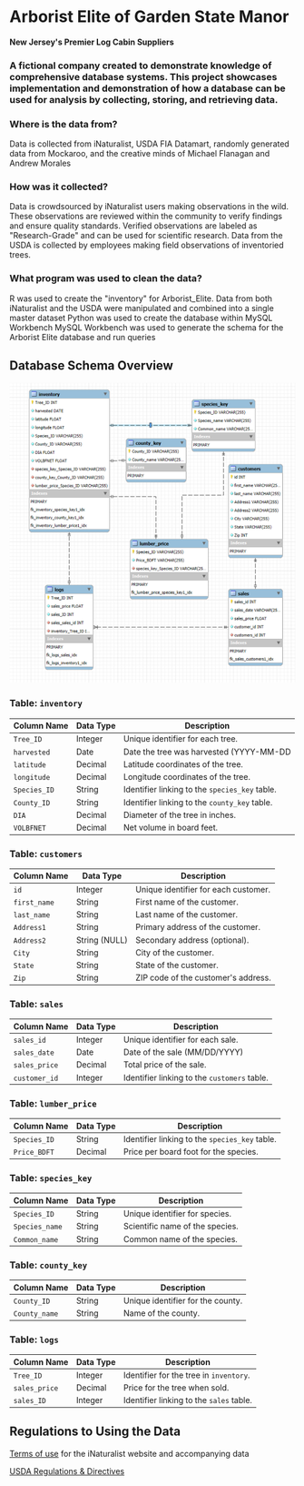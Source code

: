 # Arborist Elite of Garden State Manor
**New Jersey's Premier Log Cabin Suppliers**

###  A fictional company created to demonstrate knowledge of comprehensive database systems. This project showcases implementation and demonstration of how a database can be used for analysis by collecting, storing, and retrieving data.

### Where is the data from?
Data is collected from iNaturalist, USDA FIA Datamart, randomly generated data from Mockaroo, and the creative minds of Michael Flanagan and Andrew Morales

### How was it collected?
Data is crowdsourced by iNaturalist users making observations in the wild. These observations are reviewed within the community to verify findings and ensure quality standards. Verified observations are labeled as "Research-Grade" and can be used for scientific research. Data from the USDA is collected by employees making field observations of inventoried trees.

### What program was used to clean the data?
R was used to create the "inventory" for Arborist_Elite. Data from both iNaturalist and the USDA were manipulated and combined into a single master dataset
Python was used to create the database within MySQL Workbench
MySQL Workbench was used to generate the schema for the Arborist Elite database and run queries

## Database Schema Overview
![Arborist Elite Schema](Arborist_Elite_Schema.png)
### Table: `inventory`
| Column Name   | Data Type     | Description                            |
|---------------|---------------|----------------------------------------|
| `Tree_ID`     | Integer       | Unique identifier for each tree.       |
| `harvested`   | Date          | Date the tree was harvested (YYYY-MM-DD|
| `latitude`    | Decimal       | Latitude coordinates of the tree.      |
| `longitude`   | Decimal       | Longitude coordinates of the tree.     |
| `Species_ID`  | String        | Identifier linking to the `species_key` table. |
| `County_ID`   | String        | Identifier linking to the `county_key` table.  |
| `DIA`         | Decimal       | Diameter of the tree in inches.                  |
| `VOLBFNET`    | Decimal       | Net volume in board feet.              |

### Table: `customers`
| Column Name   | Data Type     | Description                            |
|---------------|---------------|----------------------------------------|
| `id`          | Integer       | Unique identifier for each customer.   |
| `first_name`  | String        | First name of the customer.            |
| `last_name`   | String        | Last name of the customer.             |
| `Address1`    | String        | Primary address of the customer.       |
| `Address2`    | String (NULL) | Secondary address (optional).          |
| `City`        | String        | City of the customer.                  |
| `State`       | String        | State of the customer.                 |
| `Zip`         | String        | ZIP code of the customer's address.    |

### Table: `sales`
| Column Name   | Data Type     | Description                              |
|---------------|---------------|------------------------------------------|
| `sales_id`    | Integer       | Unique identifier for each sale.         |
| `sales_date`  | Date          | Date of the sale (MM/DD/YYYY)            |
| `sales_price` | Decimal       | Total price of the sale.                 |
| `customer_id` | Integer       | Identifier linking to the `customers` table. |

### Table: `lumber_price`
| Column Name   | Data Type     | Description                            |
|---------------|---------------|----------------------------------------|
| `Species_ID`  | String        | Identifier linking to the `species_key` table. |
| `Price_BDFT`  | Decimal       | Price per board foot for the species.  |

### Table: `species_key`
| Column Name   | Data Type     | Description                            |
|---------------|---------------|----------------------------------------|
| `Species_ID`  | String        | Unique identifier for species.         |
| `Species_name`| String        | Scientific name of the species.        |
| `Common_name` | String        | Common name of the species.            |

### Table: `county_key`
| Column Name   | Data Type     | Description                            |
|---------------|---------------|----------------------------------------|
| `County_ID`   | String        | Unique identifier for the county.      |
| `County_name` | String        | Name of the county.                    |

### Table: `logs`
| Column Name   | Data Type     | Description                            |
|---------------|---------------|----------------------------------------|
| `Tree_ID`     | Integer       | Identifier for the tree in `inventory`.|
| `sales_price` | Decimal       | Price for the tree when sold.          |
| `sales_ID`    | Integer       | Identifier linking to the `sales` table.|
## Regulations to Using the Data
[Terms of use](https://www.inaturalist.org/pages/terms) for the iNaturalist website and accompanying data  

[USDA Regulations & Directives](https://www.fs.usda.gov/about-agency/regulations-policies)
